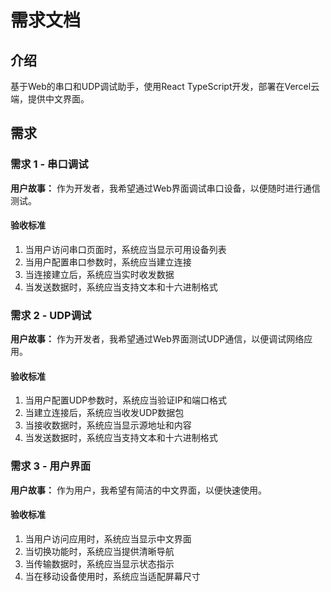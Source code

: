 # 需求文档

## 介绍

基于Web的串口和UDP调试助手，使用React TypeScript开发，部署在Vercel云端，提供中文界面。

## 需求

### 需求 1 - 串口调试

**用户故事：** 作为开发者，我希望通过Web界面调试串口设备，以便随时进行通信测试。

#### 验收标准

1. 当用户访问串口页面时，系统应当显示可用设备列表
2. 当用户配置串口参数时，系统应当建立连接
3. 当连接建立后，系统应当实时收发数据
4. 当发送数据时，系统应当支持文本和十六进制格式

### 需求 2 - UDP调试

**用户故事：** 作为开发者，我希望通过Web界面测试UDP通信，以便调试网络应用。

#### 验收标准

1. 当用户配置UDP参数时，系统应当验证IP和端口格式
2. 当建立连接后，系统应当收发UDP数据包
3. 当接收数据时，系统应当显示源地址和内容
4. 当发送数据时，系统应当支持文本和十六进制格式

### 需求 3 - 用户界面

**用户故事：** 作为用户，我希望有简洁的中文界面，以便快速使用。

#### 验收标准

1. 当用户访问应用时，系统应当显示中文界面
2. 当切换功能时，系统应当提供清晰导航
3. 当传输数据时，系统应当显示状态指示
4. 当在移动设备使用时，系统应当适配屏幕尺寸
